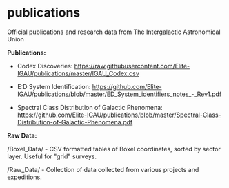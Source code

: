# publications
Official publications and research data from The Intergalactic Astronomical Union

**Publications:**
- Codex Discoveries: 
https://raw.githubusercontent.com/Elite-IGAU/publications/master/IGAU_Codex.csv

- E:D System Identification: 
https://github.com/Elite-IGAU/publications/blob/master/ED_System_identifiers_notes_-_Rev1.pdf

- Spectral Class Distribution of Galactic Phenomena: 
https://github.com/Elite-IGAU/publications/blob/master/Spectral-Class-Distribution-of-Galactic-Phenomena.pdf

**Raw Data:**

/Boxel_Data/ - CSV formatted tables of Boxel coordinates, sorted by sector layer. Useful for "grid" surveys.

/Raw_Data/ - Collection of data collected from various projects and expeditions.
